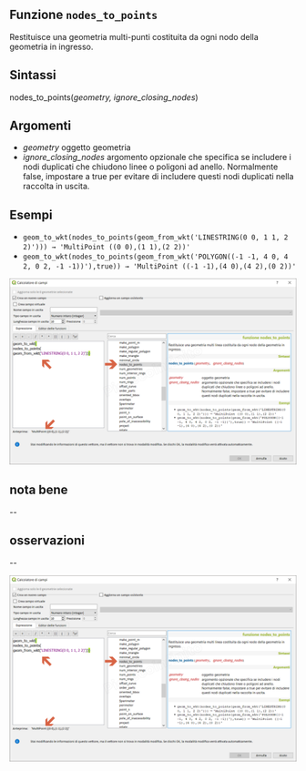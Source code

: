 ## Funzione `nodes_to_points`

Restituisce una geometria multi-punti costituita da ogni nodo della geometria in ingresso.

## Sintassi

nodes_to_points(_geometry, ignore_closing_nodes_)

## Argomenti

* _geometry_ oggetto geometria
* _ignore_closing_nodes_ argomento opzionale che specifica se includere i nodi duplicati che chiudono linee o poligoni ad anello. Normalmente false, impostare a true per evitare di includere questi nodi duplicati nella raccolta in uscita.

## Esempi

* `geom_to_wkt(nodes_to_points(geom_from_wkt('LINESTRING(0 0, 1 1, 2 2)'))) → 'MultiPoint ((0 0),(1 1),(2 2))'`
* `geom_to_wkt(nodes_to_points(geom_from_wkt('POLYGON((-1 -1, 4 0, 4 2, 0 2, -1 -1))'),true)) → 'MultiPoint ((-1 -1),(4 0),(4 2),(0 2))'`

![](/img/geometria/nodes_to_points/nodes_to_points1.png)

## nota bene

--

## osservazioni

--

![](/img/geometria/nodes_to_points/nodes_to_points1.png)